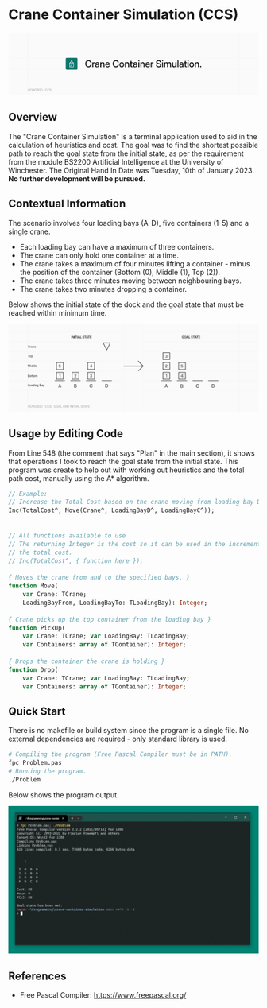 # Crane Container Simulation (CCS)

![Banner (Decorative)](./doc/ccs-banner-raster.png)

## Overview

The "Crane Container Simulation" is a terminal application used to aid in the calculation
of heuristics and cost. The goal was to find the shortest possible path to reach the goal
state from the initial state, as per the requirement from the module BS2200 Artificial
Intelligence at the University of Winchester. The Original Hand In Date was Tuesday,
10th of January 2023. **No further development will be pursued.**

## Contextual Information

The scenario involves four loading bays (A-D), five containers (1-5) and a single crane.

* Each loading bay can have a maximum of three containers.
* The crane can only hold one container at a time.
* The crane takes a maximum of four minutes lifting a container - minus the position of
the container (Bottom (0), Middle (1), Top (2)).
* The crane takes three minutes moving between neighbouring bays.
* The crane takes two minutes dropping a container.

Below shows the initial state of the dock and the goal state that must be reached within
minimum time.

![Initial State and Goal State](./doc/ccs-context-raster.png)

## Usage by Editing Code

From Line 548 (the comment that says "Plan" in the main section), it shows that operations
I took to reach the goal state from the initial state. This program was create to help out
with working out heuristics and the total path cost, manually using the A* algorithm.

```pas
// Example:
// Increase the Total Cost based on the crane moving from loading bay D to loading bay C.
Inc(TotalCost^, Move(Crane^, LoadingBayD^, LoadingBayC^));


// All functions available to use
// The returning Integer is the cost so it can be used in the increment function with
// the total cost.
// Inc(TotalCost^, { function here });

{ Moves the crane from and to the specified bays. }
function Move(
    var Crane: TCrane; 
    LoadingBayFrom, LoadingBayTo: TLoadingBay): Integer;

{ Crane picks up the top container from the loading bay }
function PickUp(
    var Crane: TCrane; var LoadingBay: TLoadingBay;
    var Containers: array of TContainer): Integer;

{ Drops the container the crane is holding }
function Drop(
    var Crane: TCrane; var LoadingBay: TLoadingBay;
    var Containers: array of TContainer): Integer;

```

## Quick Start

There is no makefile or build system since the program is a single file. No external
dependencies are required - only standard library is used.

```sh
# Compiling the program (Free Pascal Compiler must be in PATH).
fpc Problem.pas
# Running the program.
./Problem
```

Below shows the program output.

![Screenshot of Program Compiled and Executed](./doc/ccs-screenshot.PNG)

## References

* Free Pascal Compiler: <https://www.freepascal.org/>
